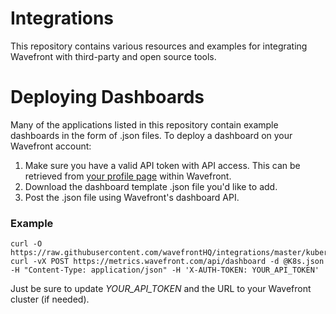 # Integrations

This repository contains various resources and examples for integrating Wavefront with third-party and open source tools.

# Deploying Dashboards

Many of the applications listed in this repository contain example dashboards in the form of .json files. To deploy a dashboard on your Wavefront account:

1. Make sure you have a valid API token with API access. This can be retrieved from [your profile page](https://metrics.wavefront.com/settings/profile) within Wavefront.
2. Download the dashboard template .json file you'd like to add.
3. Post the .json file using Wavefront's dashboard API.

### Example
```
curl -O https://raw.githubusercontent.com/wavefrontHQ/integrations/master/kubernetes/dashboards/K8s.json
curl -vX POST https://metrics.wavefront.com/api/dashboard -d @K8s.json -H "Content-Type: application/json" -H 'X-AUTH-TOKEN: YOUR_API_TOKEN'
```

Just be sure to update _YOUR_API_TOKEN_ and the URL to your Wavefront cluster (if needed).
